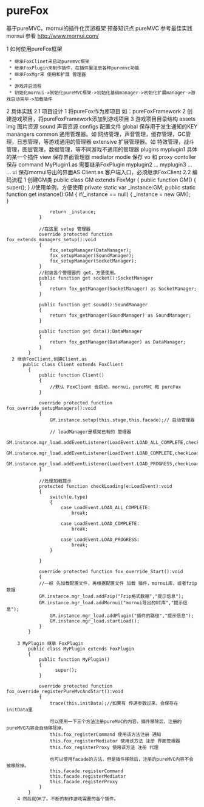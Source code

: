 # pureFox
基于pureMVC，mornui的插件化页游框架
 预备知识点 
  pureMVC  参考最佳实践
  mornui   参看 http://www.mornui.com/

1 如何使用pureFox框架

	 * 继承FoxClinet来启动puremvc框架
	 * 继承FoxPlugin来制作插件，在插件里注册各种puremvc功能
	 * 继承FoxMgr来 使用和扩展 管理器
	 * 
	 * 游戏开启流程
	 * 初始化mornui->初始化pureMVC框架->初始化基础manager->初始化扩展manager->游戏启动完毕->加载插件

2 具体实践
  2.1 项目设计
      1 将pureFox作为库项目 如：pureFoxFramework
      2 创建游戏项目，将pureFoxFramework添加到游戏项目
      3 游戏项目目录结构
          assets
            img 图片资源
            sound 声音资源
            configs 配置文件
          global
            保存用于发生通知的KEY
          manangers
            common 通用管理器。如 网络管理，声音管理，缓存管理，GC管理，日志管理，等游戏通用的管理器
            extensive 扩展管理器。如 特效管理，战斗管理，图层管理，数据管理，等不同游戏不通用的管理器
          plugins
            myplugin1 具体的某一个插件
              view 保存界面管理器 mediator
              modle 保存 vo 和 proxy
              contoller 保存 command
              MyPlugin1.as 需要继承FoxPlugin
            myplugin2
              ...
            myplugin3
              ...
            ...
          ui
            保存mornui导出的界面AS
          Client.as 客户端入口，必须继承FoxClient
  2.2 编码流程
      1 创建GM类
          public class GM extends FoxMgr
        	{
        		public function GM()
        		{
        			super();
        		}
        		//使用单例，方便使用
        		private static var _instance:GM;
        		public static function get instance():GM
        		{
        			if(_instance == null)
        			{
        				_instance = new GM();	
        			}
        			
        			return _instance;
        		}
        		
        		//在这里 setup 管理器
        		override protected function fox_extends_managers_setup():void
        		{
        			fox_setupManager(DataManager);
        			fox_setupManager(SoundManager);
        			fox_setupManager(SocketManager);
        		}
        		//封装各个管理器的 get，方便使用。 
        		public function get socket():SocketManager
        		{
        			return fox_getManager(SocketManager) as SocketManager;
        		}
        		
        		public function get sound():SoundManager
        		{
        			return fox_getManager(SoundManager) as SoundManager;
        		}
        		
        		public function get data():DataManager
        		{
        			return fox_getManager(DataManager) as DataManager;
        		}
        	}
      2 继承FoxClient,创建Client.as
          public class Client extends FoxClient
        	{
        		public function Client()
        		{
        			//默认 FoxClient 会启动，mornui，pureMVC 和 pureFox
        		}
        		
        		override protected function fox_override_setupManagers():void
        		{
        			GM.instance.setup(this.stage,this.facade);// 启动管理器
        			
        			// loadManager是框架已有的 管理器
        			GM.instance.mgr_load.addEventListener(LoadEvent.LOAD_ALL_COMPLETE,checkLoading);
        			GM.instance.mgr_load.addEventListener(LoadEvent.LOAD_COMPLETE,checkLoading);
        			GM.instance.mgr_load.addEventListener(LoadEvent.LOAD_PROGRESS,checkLoading);
        		}
        		
        		//处理加载提示
        		protected function checkLoading(e:LoadEvent):void
        		{
        			switch(e.type)
        			{
        				case LoadEvent.LOAD_ALL_COMPLETE:
        					break;
        				
        				case LoadEvent.LOAD_COMPLETE:
        					break;
        				
        				case LoadEvent.LOAD_PROGRESS:
        					break;
        			}
        			
        		}
        		
        		override protected function fox_override_Start():void
        		{
        		//一般 先加载配置文件，再根据配置文件 加载 插件，mornui库，或者fzip数据
        	  	GM.instance.mgr_load.addFzip("Fzip格式数据","提示信息");
        	  	GM.instance.mgr_load.addMornui("mornui导出的UI库","提示信息");
        			GM.instance.mgr_load.addPlugin("插件的路径","提示信息");
        			GM.instance.mgr_load.startLoad();
        		}
        	}
        	
        3 MyPlugin 继承 FoxPlugin
            public class MyPlugin extends FoxPlugin
          	{
          		public function MyPlugin()
          		{
          			  super();
          		}
          		
          		override protected function fox_override_registerPureMvcAndStart():void
          		{
          			trace(this.initData);//如果有 传递参数过来，会保存在 initData里
          			
          			可以使用一下三个方法注册pureMVC的内容，插件移除后，注册的pureMVC内容会自动移除掉。
          			this.fox_registerCommand 使用该方法注册 通知
          			this.fox_registerMediator 使用该方法 注册 界面管理器
          			this.fox_registerProxy 使用该方法 注册 代理
          			
          			也可以使用facade的方法，但是插件移除后，注册的pureMVC内容不会被移除掉。
          			this.facade.registerCommand
          			this.facade.registerMediator
          			this.facade.registerProxy
          		}
          	}
        4 然后就OK了。不断的制作游戏需要的各个插件。
